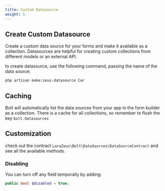 ```yaml
---
title: Custom Datasource
weight: 5
---
```


## Create Custom Datasource

Create a custom data source for your forms and make it available as a collection.
Datasources are helpful for creating custom collections from different models or an external API.

to create datasource, use the following command, passing the name of the data source:

```bash
php artisan make:zeus-datasource Car
```

## Caching

Bolt will automatically list the data sources from your app in the form builder as a collection.
There is a cache for all collections, so remember to flush the key `bolt.datasources`

## Customization
check out the contract `LaraZeus\Bolt\DataSources\DataSourceContract` and see all the available methods.

### Disabling

You can turn off any field temporally by adding:
```php
public bool $disabled = true;
```
